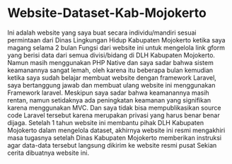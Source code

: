 # Website-Dataset-Kab-Mojokerto
Ini adalah website yang saya buat secara individu/mandiri sesuai permintaan dari Dinas Lingkungan Hidup Kabupaten Mojokerto ketika saya magang selama 2 bulan 
Fungsi dari website ini untuk mengelola link gform yang berisi data dari semua divisi/bidang di DLH Kabupaten Mojokerto. Namun masih menggunakan PHP Native dan saya sadar bahwa sistem keamanannya sangat lemah, oleh karena itu beberapa bulan kemudian ketika saya sudah belajar membuat website dengan framework Laravel, saya bertanggung jawab dan membuat ulang website ini menggunakan Framework laravel. 
Meskipun saya sadar bahwa keamanannya masih rentan, namun setidaknya ada peningkatan keamanan yang signifikan karena menggunakan MVC. Dan saya tidak bisa mempublikasikan source code Laravel tersebut karena merupakan privasi yang harus benar benar dijaga.
Setelah 1 tahun website ini membantu pihak DLH Kabupaten Mojokerto dalam mengelola dataset, akhirnya website ini resmi mengakhiri masa tugasnya setelah Dinas Kabupaten Mojokerto memberikan instruksi agar data-data tersebut langsung dikirim ke website resmi pusat
Sekian cerita dibuatnya website ini.
